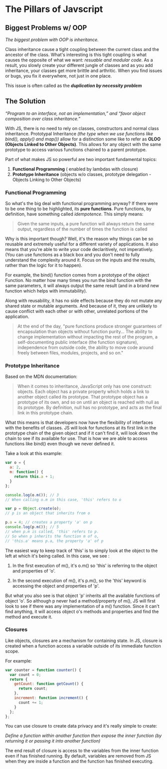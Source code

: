 # **The Pillars of Javscript**

## **Biggest Problems w/ OOP**

*The biggest problem with OOP is inheritance.* 

Class inheritance cause a tight coupling between the current class and the ancestor of the class. What's interesting is this tight coupling is what causes the opposite of what we want: *resuable and modular code*. As a result, you slowly create your different jungle of classes and as you add inheritance, your classes get more brittle and arthritic. When you find issues or bugs, you fix it everywhere, not just in one place.

This issue is often called as the ***duplication by necessity problem***  





## **The Solution**

*“Program to an interface, not an implementation,” and “favor object composition over class inheritance.”*

With JS, there is no need to rely on classes, constructors and normal class inheritance. Prototypal Inheritance *(the type when we use functions like bind(), apply() and map())* allow for a distinction some like to refer as **OLOO (Objects Linked to Other Objects)**. This allows for any object with the same prototype to access various functions chained to a parent prototype.  

Part of what makes JS so powerful are two important fundamental topics:
1. **Functional Programming** ( enabled by lambdas with closure)
2. **Prototype Inheritance** (objects w/o classes, prototype delegation - Objects Linking to Other Objects)


### **Functional Programming**

So what's the big deal with functional programming anyway? If there were to be one thing to be highlighted, its **pure functions**. Pure functions, by definition, have something called *idempotence*. This simply means:


> Given the same inputs, a pure function will always return the same output, regardless of the number of times the function is called


Why is this important though? Well, it's the reason why things can be so reusable and extremely useful for a different variety of applications. It also means that you're able to write your code declaritively, not imperatively. (You can use functions as a black box and you don't need to fully understand the complexity around it. Focus on the inputs and the results, rather than the logic for it to happen).

 
For example, the bind() function comes from a prototype of the object Function. No matter how many times you run the bind function with the same parameters, it will always output the same result (and in a brand new function which helps with immutability).


Along with reusability, it has no side effects because they do not mutate any shared state or mutable arguments. And because of it, they are unlikely to cause conflict with each other or with other, unrelated portions of the application.

> At the end of the day, "pure functions produce stronger guarantees of encapsulation than objects without function purity... The ability to change implementation without impacting the rest of the program, a self-documenting public interface (the function signature), independence from outside code, the ability to move code around freely between files, modules, projects, and so on."



### **Prototype Inheritance**

Based on the MDN documentation:
> When it comes to inheritance, JavaScript only has one construct: objects. Each object has a private property which holds a link to another object called its prototype. That prototype object has a prototype of its own, and so on until an object is reached with null as its prototype. By definition, null has no prototype, and acts as the final link in this prototype chain.

What this means is that developers now have the flexibility of interfaces with the benefits of classes. JS will look for functions at its first link in the prototype chain of the given object and if it can't find it, will look down the chain to see if its available for use. That is how we are able to access functions like bind() even though we never defined it.

Take a look at this example:

```javascript
var o = {
  a: 2,
  m: function() {
    return this.a + 1;
  }
};

console.log(o.m()); // 3
// When calling o.m in this case, 'this' refers to o

var p = Object.create(o);
// p is an object that inherits from o

p.a = 4; // creates a property 'a' on p
console.log(p.m()); // 5
// when p.m is called, 'this' refers to p.
// So when p inherits the function m of o, 
// 'this.a' means p.a, the property 'a' of p
```

The easiest way to keep track of 'this' is to simply look at the object to the left at which it's being called. In this case, we see :

1) In the first execution of m(), it's o.m() so 'this' is referring to the object and properties of 'o'. 

2) In the second execution of m(), it's p.m(), so the 'this' keyword is accessing the object and properties of 'p'.

But what you also see is that object 'p' inherits all the available functions of object 'o'. So although p never had a method/property of m(), JS will first look to see if there was any implementation of a m() function. Since it can't find anything, it will access object o's methods and properties and find the method and execute it.

### **Closures**

Like objects, closures are a mechanism for containing state. In JS, closure is created when a function access a variable outside of its immediate function scope.

For example:

``` javascript
var counter = function counter() {
  var count = 0;
  return {
    getCount: function getCount() {
      return count;
    },
    increment: function increment() {
      count += 1;
    }
  };
};
```
You can use closure to create data privacy and it's really simple to create: 

 *Define a function within another function then expose the inner function (by returning it or passing it into another function)*

The end result of closure is access to the variables from the inner function even if has finished running. By default, variables are removed from JS when they are inside a function and the function has finished executing. 